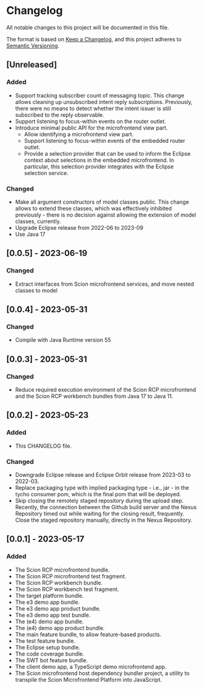 # Changelog

All notable changes to this project will be documented in this file.

The format is based on [Keep a Changelog](https://keepachangelog.com/en/1.0.0/),
and this project adheres to [Semantic Versioning](https://semver.org/spec/v2.0.0.html).

## [Unreleased]

### Added

- Support tracking subscriber count of messaging topic. This change allows cleaning up unsubscribed intent reply subscriptions. Previously, there were no means to detect whether the intent issuer is still subscribed to the reply observable.
- Support listening to focus-within events on the router outlet.
- Introduce minimal public API for the microfrontend view part.
  - Allow identifying a microfrontend view part.
  - Support listening to focus-within events of the embedded router outlet.
  - Provide a selection provider that can be used to inform the Eclipse context about selections in the embedded microfrontend. In particular, this selection provider integrates with the Eclipse selection service.

### Changed

- Make all argument constructors of model classes public. This change allows to extend these classes, which was effectively inhibited previously - there is no decision against allowing the extension of model classes, currently.
- Upgrade Eclipse release from 2022-06 to 2023-09
- Use Java 17

## [0.0.5] - 2023-06-19

### Changed

- Extract interfaces from Scion microfrontend services, and move nested classes to model

## [0.0.4] - 2023-05-31

### Changed

- Compile with Java Runtime version 55

## [0.0.3] - 2023-05-31

### Changed

- Reduce required execution environment of the Scion RCP microfrontend and the Scion RCP workbench bundles from Java 17 to Java 11.

## [0.0.2] - 2023-05-23

### Added

- This CHANGELOG file.

### Changed

- Downgrade Eclipse release and Eclipse Orbit release from 2023-03 to 2022-03.
- Replace packaging type with implied packaging type - i.e., jar - in the tycho consumer pom, which is the final pom that will be deployed.
- Skip closing the remotely staged repository during the upload step. Recently, the connection between the Github build server and the Nexus Repository timed out while waiting for the closing result, frequently. Close the staged repository manually, directly in the Nexus Repository.

## [0.0.1] - 2023-05-17

### Added

- The Scion RCP microfrontend bundle.
- The Scion RCP microfrontend test fragment.
- The Scion RCP workbench bundle.
- The Scion RCP workbench test fragment.
- The target platform bundle.
- The e3 demo app bundle.
- The e3 demo app product bundle.
- The e3 demo app test bundle.
- The (e4) demo app bundle.
- The (e4) demo app product bundle.
- The main feature bundle, to allow feature-based products.
- The test feature bundle.
- The Eclipse setup bundle.
- The code coverage bundle.
- The SWT bot feature bundle.
- The client demo app, a TypeScript demo microfrontend app.
- The Scion microfrontend host dependency bundler project, a utility to transpile the Scion Microfrontend Platform into JavaScript.



